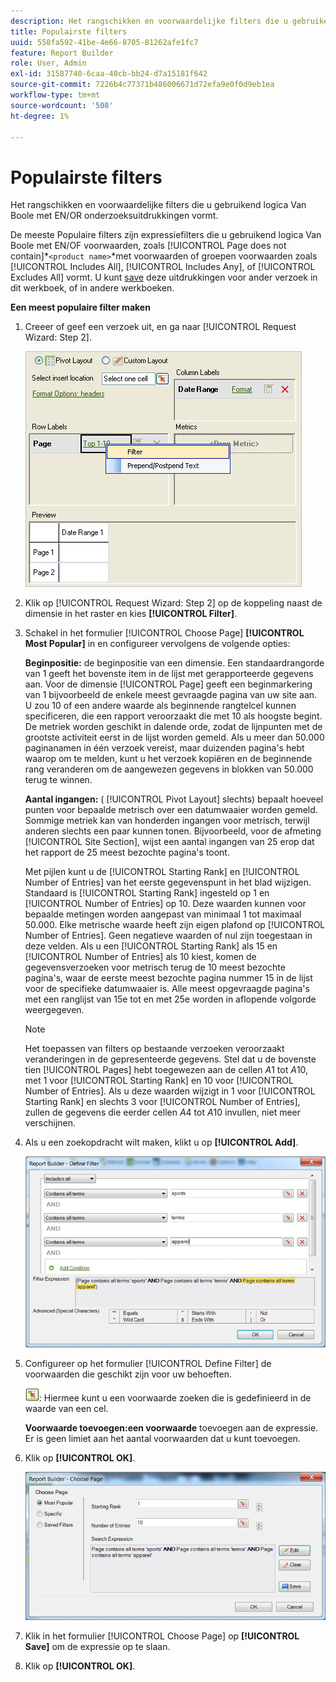 ```yaml
---
description: Het rangschikken en voorwaardelijke filters die u gebruikend logica Van Boole met EN/OR onderzoeksuitdrukkingen vormt.
title: Populairste filters
uuid: 558fa592-41be-4e66-8705-81262afe1fc7
feature: Report Builder
role: User, Admin
exl-id: 31587740-6caa-40cb-bb24-d7a15181f642
source-git-commit: 7226b4c77371b486006671d72efa9e0f0d9eb1ea
workflow-type: tm+mt
source-wordcount: '508'
ht-degree: 1%

---
```


# Populairste filters

Het rangschikken en voorwaardelijke filters die u gebruikend logica Van Boole met EN/OR onderzoeksuitdrukkingen vormt.

De meeste Populaire filters zijn expressiefilters die u gebruikend logica Van Boole met EN/OF voorwaarden, zoals [!UICONTROL Page does not contain]*`<product name>`*met voorwaarden of groepen voorwaarden zoals [!UICONTROL Includes All], [!UICONTROL Includes Any], of [!UICONTROL Excludes All] vormt. U kunt [save](/help/analyze/report-builder/layout/c-filter-dimensions/saved-filters.md) deze uitdrukkingen voor ander verzoek in dit werkboek, of in andere werkboeken.

**Een meest populaire filter maken**

1. Creeer of geef een verzoek uit, en ga naar [!UICONTROL Request Wizard: Step 2].

   ![Stapinfo](assets/dimension_filter.png)

1. Klik op [!UICONTROL Request Wizard: Step 2] op de koppeling naast de dimensie in het raster en kies **[!UICONTROL Filter]**.
1. Schakel in het formulier [!UICONTROL Choose Page] **[!UICONTROL Most Popular]** in en configureer vervolgens de volgende opties:

   **Beginpositie:** de beginpositie van een dimensie. Een standaardrangorde van 1 geeft het bovenste item in de lijst met gerapporteerde gegevens aan. Voor de dimensie [!UICONTROL Page] geeft een beginmarkering van 1 bijvoorbeeld de enkele meest gevraagde pagina van uw site aan. U zou 10 of een andere waarde als beginnende rangtelcel kunnen specificeren, die een rapport veroorzaakt die met 10 als hoogste begint. De metriek worden geschikt in dalende orde, zodat de lijnpunten met de grootste activiteit eerst in de lijst worden gemeld. Als u meer dan 50.000 paginanamen in één verzoek vereist, maar duizenden pagina&#39;s hebt waarop om te melden, kunt u het verzoek kopiëren en de beginnende rang veranderen om de aangewezen gegevens in blokken van 50.000 terug te winnen.

   **Aantal ingangen:**  ( [!UICONTROL Pivot Layout] slechts) bepaalt hoeveel punten voor bepaalde metrisch over een datumwaaier worden gemeld. Sommige metriek kan van honderden ingangen voor metrisch, terwijl anderen slechts een paar kunnen tonen. Bijvoorbeeld, voor de afmeting [!UICONTROL Site Section], wijst een aantal ingangen van 25 erop dat het rapport de 25 meest bezochte pagina&#39;s toont.

   Met pijlen kunt u de [!UICONTROL Starting Rank] en [!UICONTROL Number of Entries] van het eerste gegevenspunt in het blad wijzigen. Standaard is [!UICONTROL Starting Rank] ingesteld op 1 en [!UICONTROL Number of Entries] op 10. Deze waarden kunnen voor bepaalde metingen worden aangepast van minimaal 1 tot maximaal 50.000. Elke metrische waarde heeft zijn eigen plafond op [!UICONTROL Number of Entries]. Geen negatieve waarden of nul zijn toegestaan in deze velden. Als u een [!UICONTROL Starting Rank] als 15 en [!UICONTROL Number of Entries] als 10 kiest, komen de gegevensverzoeken voor metrisch terug de 10 meest bezochte pagina&#39;s, waar de eerste meest bezochte pagina nummer 15 in de lijst voor de specifieke datumwaaier is. Alle meest opgevraagde pagina&#39;s met een ranglijst van 15e tot en met 25e worden in aflopende volgorde weergegeven.

   >[!NOTE]
   >
   >Het toepassen van filters op bestaande verzoeken veroorzaakt veranderingen in de gepresenteerde gegevens. Stel dat u de bovenste tien [!UICONTROL Pages] hebt toegewezen aan de cellen $A$1 tot $A$10, met 1 voor [!UICONTROL Starting Rank] en 10 voor [!UICONTROL Number of Entries]. Als u deze waarden wijzigt in 1 voor [!UICONTROL Starting Rank] en slechts 3 voor [!UICONTROL Number of Entries], zullen de gegevens die eerder cellen $A$4 tot $A$10 invullen, niet meer verschijnen.

1. Als u een zoekopdracht wilt maken, klikt u op **[!UICONTROL Add]**.

   ![Stapinfo](assets/expressions_define_filter.png)

1. Configureer op het formulier [!UICONTROL Define Filter] de voorwaarden die geschikt zijn voor uw behoeften.

   ![select_cell_icon.png](assets/select_cell_icon.png): Hiermee kunt u een voorwaarde zoeken die is gedefinieerd in de waarde van een cel.

   **Voorwaarde toevoegen:een voorwaarde** toevoegen aan de expressie. Er is geen limiet aan het aantal voorwaarden dat u kunt toevoegen.

1. Klik op **[!UICONTROL OK]**.

   ![Stapinfo](assets/choose_page_02.png)

1. Klik in het formulier [!UICONTROL Choose Page] op **[!UICONTROL Save]** om de expressie op te slaan.
1. Klik op **[!UICONTROL OK]**.
